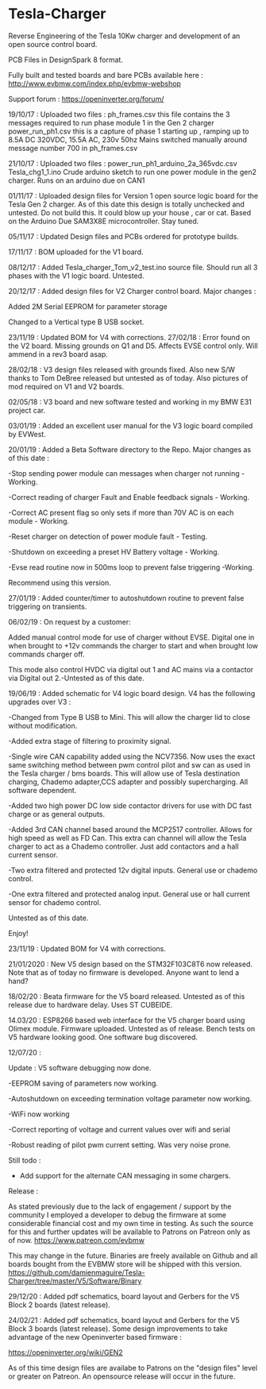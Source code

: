 # Tesla-Charger
Reverse Engineering of the Tesla 10Kw charger and development of an open source control board.

PCB Files in DesignSpark 8 format.

Fully built and tested boards and bare PCBs available here :
http://www.evbmw.com/index.php/evbmw-webshop

Support forum : https://openinverter.org/forum/

19/10/17 : Uploaded two files : 
ph_frames.csv this file contains the 3 messages required to run phase module 1 in the Gen 2 charger
power_run_ph1.csv this is a capture of phase 1 starting up , ramping up to 8.5A DC 320VDC, 15.5A AC, 230v 50hz
Mains switched manually around message number 700 in ph_frames.csv


21/10/17 : Uploaded two files : 
power_run_ph1_arduino_2a_365vdc.csv
Tesla_chg1_1.ino
Crude arduino sketch to run one power module in the gen2 charger. Runs on an arduino due on CAN1


01/11/17 : Uploaded design files for Version 1 open source logic board for the Tesla Gen 2 charger. As of this date this design is totally unchecked and untested. Do not build this. It could blow up your house , car or cat. Based on the Arduino Due SAM3X8E microcontroller. Stay tuned.


05/11/17 : Updated Design files and PCBs ordered for prototype builds.

17/11/17 : BOM uploaded for the V1 board.


08/12/17 : Added Tesla_charger_Tom_v2_test.ino source file. Should run all 3 phases with the V1 logic board. Untested.

20/12/17 : Added design files for V2 Charger control board. Major changes :

Added 2M Serial EEPROM for parameter storage

Changed to a Vertical type B USB socket.


23/11/19 : Updated BOM for V4 with corrections.
27/02/18 : Error found on the V2 board. Missing grounds on Q1 and D5. Affects EVSE control only. Will ammend in a rev3 board asap.

28/02/18 : V3 design files released with grounds fixed. Also new S/W thanks to Tom DeBree released but untested as of today. Also pictures of mod required on V1 and V2 boards.

02/05/18 : V3 board and new software tested and working in my BMW E31 project car.

03/01/19 : Added an excellent user manual for the V3 logic board compiled by EVWest.

20/01/19 : Added a Beta Software directory to the Repo. Major changes as of this date :


-Stop sending power module can messages when charger not running - Working.


-Correct reading of charger Fault and Enable feedback signals - Working.


-Correct AC present flag so only sets if more than 70V AC is on each module - Working.


-Reset charger on detection of power module fault - Testing.


-Shutdown on exceeding a preset HV Battery voltage - Working. 


-Evse read routine now in 500ms loop to prevent false triggering -Working.



Recommend using this version.

27/01/19 : Added counter/timer to autoshutdown routine to prevent false triggering on transients.

06/02/19 : On request by a customer:

Added manual control mode for use of charger without EVSE. Digital one in when brought to +12v commands the charger to start
and when brought low commands charger off.

This mode also control HVDC via digital out 1 and AC mains via a contactor via Digital out 2.-Untested as of this date.

19/06/19 : Added schematic for V4 logic board design. V4 has the following upgrades over V3 :

-Changed from Type B USB to Mini. This will allow the charger lid to close without modification.

-Added extra stage of filtering to proximity signal.

-Single wire CAN capability added using the NCV7356. Now uses the exact same switching method between pwm control pilot and sw can as used in the Tesla charger / bms boards. This will allow use of Tesla destination charging, Chademo adapter,CCS adapter and possibly supercharging. All software dependent.

-Added two high power DC low side contactor drivers for use with DC fast charge or as general outputs.

-Added 3rd CAN channel based around the MCP2517 controller. Allows for high speed as well as FD Can. This extra can channel will allow the Tesla charger to act as a Chademo controller. Just add contactors and a hall current sensor.

-Two extra filtered and protected 12v digital inputs. General use or chademo control.

-One extra filtered and protected analog input. General use or hall current sensor for chademo control.

Untested as of this date.


Enjoy!

23/11/19 : Updated BOM for V4 with corrections.

21/01/2020 : New V5 design based on the STM32F103C8T6 now released. Note that as of today no firmware is developed. Anyone want to lend a hand?

18/02/20 : Beata firmware for the V5 board released. Untested as of this release due to hardware delay. Uses ST CUBEIDE.

14.03/20 : ESP8266 based web interface for the V5 charger board using Olimex module. Firmware uploaded. Untested as of release. Bench tests on V5 hardware looking good. One software bug discovered.


12/07/20 : 

Update : V5 software debugging now done.

-EEPROM saving of parameters now working.

-Autoshutdown on exceeding termination voltage parameter now working. 

-WiFi now working

-Correct reporting of voltage and current values over wifi and serial

-Robust reading of pilot pwm current setting. Was very noise prone.

Still todo : 

- Add support for the alternate CAN messaging in some chargers.

Release :

As stated previously due to the lack of engagement / support by the community I employed a developer to debug the firmware at some considerable financial cost and my own time in testing. As such the source for this and further updates will be available to Patrons on Patreon only as of now.
https://www.patreon.com/evbmw

This may change in the future. Binaries are freely available on Github and all boards bought from the EVBMW store will be shipped with this version.
https://github.com/damienmaguire/Tesla-Charger/tree/master/V5/Software/Binary


29/12/20 : Added pdf schematics, board layout and Gerbers for the V5 Block 2 boards (latest release).

24/02/21 : Added pdf schematics, board layout and Gerbers for the V5 Block 3 boards (latest release). Some design improvements to take advantage of the new Openinverter based firmware :

https://openinverter.org/wiki/GEN2

As of this time design files are availabe to Patrons on the "design files" level or greater on Patreon. An opensource release will occur in the future.
